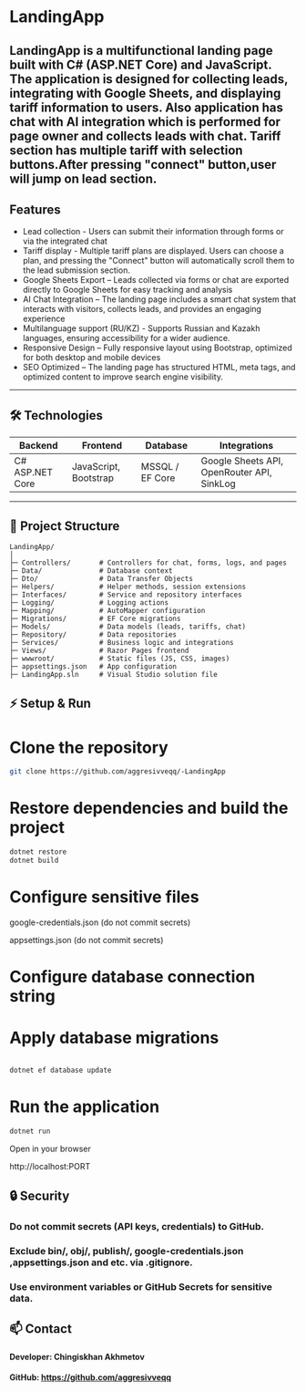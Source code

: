 #  LandingApp

LandingApp is a multifunctional landing page built with **C# (ASP.NET Core)** and **JavaScript**.  
The application is designed for **collecting leads**, integrating with **Google Sheets**, and displaying **tariff information** to users.
Also application has chat with **AI** integration which is performed for page owner and collects leads with chat.
Tariff section has multiple tariff with selection buttons.After pressing "connect" button,user will jump on lead section.
---

##  Features
- Lead collection - Users can submit their information through forms or via the integrated chat  
- Tariff display - Multiple tariff plans are displayed. Users can choose a plan, and pressing the "Connect" button will automatically scroll them to the lead submission section.
- Google Sheets Export – Leads collected via forms or chat are exported directly to Google Sheets for easy tracking and analysis
- AI Chat Integration – The landing page includes a smart chat system that interacts with visitors, collects leads, and provides an engaging experience
- Multilanguage support (RU/KZ)  - Supports Russian and Kazakh languages, ensuring accessibility for a wider audience.
- Responsive Design – Fully responsive layout using Bootstrap, optimized for both desktop and mobile devices
- SEO Optimized – The landing page has structured HTML, meta tags, and optimized content to improve search engine visibility.
---

## 🛠 Technologies
| Backend        | Frontend               | Database        | Integrations          |
| -------------- | --------------------- | ---------------| -------------------- |
| C# ASP.NET Core| JavaScript, Bootstrap | MSSQL / EF Core| Google Sheets API, OpenRouter API, SinkLog |

---

## 📂 Project Structure
```text
LandingApp/
│
├─ Controllers/       # Controllers for chat, forms, logs, and pages
├─ Data/              # Database context
├─ Dto/               # Data Transfer Objects
├─ Helpers/           # Helper methods, session extensions
├─ Interfaces/        # Service and repository interfaces
├─ Logging/           # Logging actions
├─ Mapping/           # AutoMapper configuration
├─ Migrations/        # EF Core migrations
├─ Models/            # Data models (leads, tariffs, chat)
├─ Repository/        # Data repositories
├─ Services/          # Business logic and integrations
├─ Views/             # Razor Pages frontend
├─ wwwroot/           # Static files (JS, CSS, images)
├─ appsettings.json   # App configuration
├─ LandingApp.sln     # Visual Studio solution file
```` 
## ⚡ Setup & Run

# Clone the repository
```bash
git clone https://github.com/aggresivveqq/-LandingApp
```

# Restore dependencies and build the project
```bash
dotnet restore
dotnet build
```

# Configure sensitive files

google-credentials.json (do not commit secrets)

appsettings.json (do not commit secrets)

# Configure database connection string

# Apply database migrations
```bash

dotnet ef database update

```
# Run the application
```bash
dotnet run
```
Open in your browser

http://localhost:PORT

## 🔒 Security

### Do not commit secrets (API keys, credentials) to GitHub.

### Exclude bin/, obj/, publish/, google-credentials.json ,appsettings.json and etc. via .gitignore.

### Use environment variables or GitHub Secrets for sensitive data.

## 📫 Contact

#### Developer: Chingiskhan Akhmetov
#### GitHub: https://github.com/aggresivveqq
